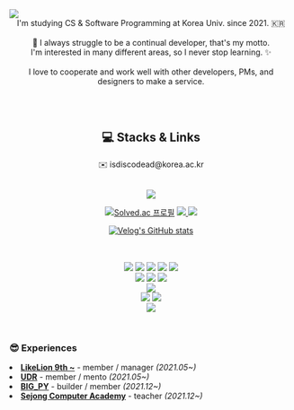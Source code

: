 <img src="https://capsule-render.vercel.app/api?type=Waving&color=auto&height=260&section=header&fontSize=45&text=😼 Jiwon Lee();&desc=Be ambitious.&" />

<div align="center">
  I'm studying CS & Software Programming at Korea Univ. since 2021. 🇰🇷
  <br><br>
  💪 I always struggle to be a continual developer, that's my motto.<br>
  I'm interested in many different areas, so I never stop learning. ✨
  <br><br>
  I love to cooperate and work well with other developers, PMs, and designers to make a service.
  <br>
</div>

<br><br>

<div align="center">
  <span>
  <h2>💻 Stacks & Links</h2>
  ✉️ isdiscodead@korea.ac.kr
  <br><br>
  
  <a href="https://hits.seeyoufarm.com"><img src="https://hits.seeyoufarm.com/api/count/incr/badge.svg?url=https%3A%2F%2Fgithub.com%2Fisdiscodead%2F&count_bg=%23FFF48B&title_bg=%23FFB0B0&icon=github.svg&icon_color=%23FFFFFF&title=hits&edge_flat=false"/></a>
  </span>
  <span>
  
  [![Solved.ac
  프로필](http://mazassumnida.wtf/api/mini/generate_badge?boj=isdiscodead)](https://solved.ac/isdiscodead)
  <a href="https://isdiscodead.notion.site/94becfe970c34dc48b7651869e3f7704" target="_blank">
    <img src="https://img.shields.io/badge/Portfolio-000000?style= flat&logo=Notion&logoColor=ffffff"/>
  </a>
  <a href="https://my.surfit.io/w/1764221008" target="_blank">
    <img src="https://img.shields.io/badge/Profile-000000?style= flat"/>
  </a>
    
  [![Velog's GitHub stats](https://velog-readme-stats.vercel.app/api?name=isdiscodead)](https://velog.io/@isdiscodead)
    
  <br><br>
    <img src="https://img.shields.io/badge/Java-007396?style=for-the-badge&logo=Java&logoColor=white">
    <img src="https://img.shields.io/badge/C++-00599C?style=for-the-badge&logo=C++&logoColor=white">
    <img src="https://img.shields.io/badge/C-A8B9CC?style=for-the-badge&logo=C&logoColor=white">
    <img src="https://img.shields.io/badge/Python-3776AB?style=for-the-badge&logo=Python&logoColor=white">
    <img src="https://img.shields.io/badge/Swift-F05138?style=for-the-badge&logo=Swift&logoColor=white">
  <br>
    <img src="https://img.shields.io/badge/HTML-E34F26?style=for-the-badge&logo=HTML5&logoColor=white">
    <img src="https://img.shields.io/badge/CSS-1572B6?style=for-the-badge&logo=CSS3&logoColor=white">
    <img src="https://img.shields.io/badge/JS-F7DF1E?style=for-the-badge&logo=JavaScript&logoColor=white">
  <br>
    <img src="https://img.shields.io/badge/Django-092E20?style=for-the-badge&logo=Django&logoColor=white">
  <br>
    <img src="https://img.shields.io/badge/MySQL-4479A1?style=for-the-badge&logo=MySQL&logoColor=white">
    <img src="https://img.shields.io/badge/Docker-2496ED?style=for-the-badge&logo=Docker&logoColor=white">
  <br>
    <img src="https://img.shields.io/badge/Figma-F24E1E?style=for-the-badge&logo=Figma&logoColor=white">
  </span>
</div>

<br>

### 😎 Experiences
  <li><b><a href="https://www.likelion.net/univ">LikeLion 9th ~</a></b> - member / manager <i>(2021.05~)</i></li>
  <li><b><a href="https://underdogrev.notion.site/underdogrev/UnderDog-Revolution-156b01ee50e544a88cb0f2de6de943a9">UDR</a></b> - member / mento <i>(2021.05~)</i></li>
  <li><b><a href="https://kuple.notion.site/BIG_PY-KUS-Deep-Learning-Society-e44168485e414dc5b517e42212166ce7">BIG_PY</a></b> - builder / member <i>(2021.12~)</i></li>
  <li><b><a href="https://sjcom.kr/">Sejong Computer Academy</a></b> - teacher <i>(2021.12~)</i></li>

